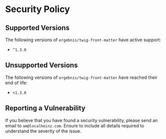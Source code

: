 # Security Policy

## Supported Versions

The following versions of `ergebnis/twig-front-matter` have active support:

- `^1.3.0`

## Unsupported Versions

The following versions of `ergebnis/twig-front-matter` have reached their end of life:

- `<1.3.0`

## Reporting a Vulnerability

If you believe that you have found a security vulnerability, please send an email to `am@localheinz.com`. Ensure to include all details required to understand the severity of the issue.
